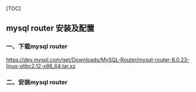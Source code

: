 [TOC]

## mysql router 安装及配置

### 一、下载mysql router

https://dev.mysql.com/get/Downloads/MySQL-Router/mysql-router-8.0.23-linux-glibc2.12-x86_64.tar.xz

### 二、安装mysql router

